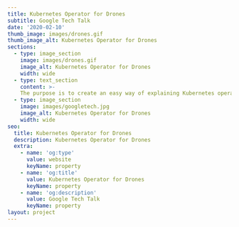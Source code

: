 ```yaml
---
title: Kubernetes Operator for Drones
subtitle: Google Tech Talk
date: '2020-02-10'
thumb_image: images/drones.gif
thumb_image_alt: Kubernetes Operator for Drones
sections:
  - type: image_section
    image: images/drones.gif
    image_alt: Kubernetes Operator for Drones
    width: wide
  - type: text_section
    content: >-
    The purpose is to create an easy way of explaining Kubernetes operators. (Hence the drones)
  - type: image_section
    image: images/googletech.jpg
    image_alt: Kubernetes Operator for Drones
    width: wide
seo:
  title: Kubernetes Operator for Drones
  description: Kubernetes Operator for Drones
  extra:
    - name: 'og:type'
      value: website
      keyName: property
    - name: 'og:title'
      value: Kubernetes Operator for Drones
      keyName: property
    - name: 'og:description'
      value: Google Tech Talk
      keyName: property
layout: project
---
```

